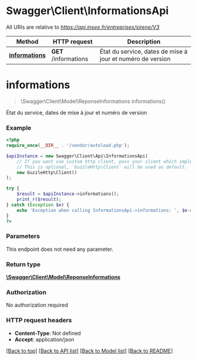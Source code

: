 # Swagger\Client\InformationsApi

All URIs are relative to *https://api.insee.fr/entreprises/sirene/V3*

Method | HTTP request | Description
------------- | ------------- | -------------
[**informations**](InformationsApi.md#informations) | **GET** /informations | État du service, dates de mise à jour et numéro de version


# **informations**
> \Swagger\Client\Model\ReponseInformations informations()

État du service, dates de mise à jour et numéro de version



### Example
```php
<?php
require_once(__DIR__ . '/vendor/autoload.php');

$apiInstance = new Swagger\Client\Api\InformationsApi(
    // If you want use custom http client, pass your client which implements `GuzzleHttp\ClientInterface`.
    // This is optional, `GuzzleHttp\Client` will be used as default.
    new GuzzleHttp\Client()
);

try {
    $result = $apiInstance->informations();
    print_r($result);
} catch (Exception $e) {
    echo 'Exception when calling InformationsApi->informations: ', $e->getMessage(), PHP_EOL;
}
?>
```

### Parameters
This endpoint does not need any parameter.

### Return type

[**\Swagger\Client\Model\ReponseInformations**](../Model/ReponseInformations.md)

### Authorization

No authorization required

### HTTP request headers

 - **Content-Type**: Not defined
 - **Accept**: application/json

[[Back to top]](#) [[Back to API list]](../../README.md#documentation-for-api-endpoints) [[Back to Model list]](../../README.md#documentation-for-models) [[Back to README]](../../README.md)

